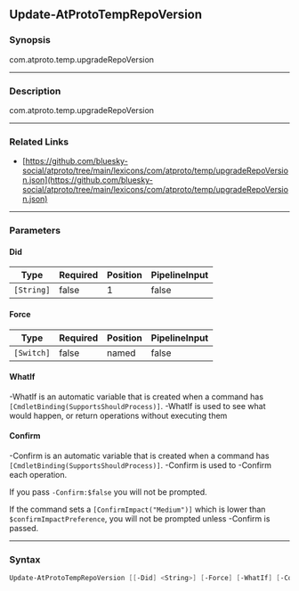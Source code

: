 Update-AtProtoTempRepoVersion
-----------------------------




### Synopsis
com.atproto.temp.upgradeRepoVersion



---


### Description

com.atproto.temp.upgradeRepoVersion



---


### Related Links
* [https://github.com/bluesky-social/atproto/tree/main/lexicons/com/atproto/temp/upgradeRepoVersion.json](https://github.com/bluesky-social/atproto/tree/main/lexicons/com/atproto/temp/upgradeRepoVersion.json)





---


### Parameters
#### **Did**




|Type      |Required|Position|PipelineInput|
|----------|--------|--------|-------------|
|`[String]`|false   |1       |false        |



#### **Force**




|Type      |Required|Position|PipelineInput|
|----------|--------|--------|-------------|
|`[Switch]`|false   |named   |false        |



#### **WhatIf**
-WhatIf is an automatic variable that is created when a command has ```[CmdletBinding(SupportsShouldProcess)]```.
-WhatIf is used to see what would happen, or return operations without executing them
#### **Confirm**
-Confirm is an automatic variable that is created when a command has ```[CmdletBinding(SupportsShouldProcess)]```.
-Confirm is used to -Confirm each operation.

If you pass ```-Confirm:$false``` you will not be prompted.


If the command sets a ```[ConfirmImpact("Medium")]``` which is lower than ```$confirmImpactPreference```, you will not be prompted unless -Confirm is passed.



---


### Syntax
```PowerShell
Update-AtProtoTempRepoVersion [[-Did] <String>] [-Force] [-WhatIf] [-Confirm] [<CommonParameters>]
```
